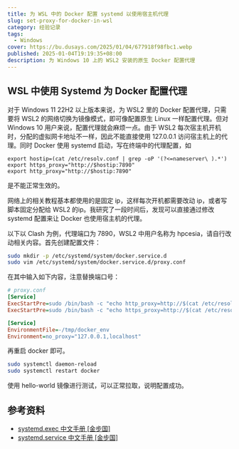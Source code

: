 ```yaml
---
title: 为 WSL 中的 Docker 配置 systemd 以使用宿主机代理
slug: set-proxy-for-docker-in-wsl
category: 经验记录
tags:
  - Windows
cover: https://bu.dusays.com/2025/01/04/677918f98fbc1.webp
published: 2025-01-04T19:19:35+08:00
description: 为 Windows 10 上的 WSL2 安装的原生 Docker 配置代理
---
```


## WSL 中使用 Systemd 为 Docker 配置代理

对于 Windows 11 22H2 以上版本来说，为 WSL2 里的 Docker 配置代理，只需要将 WSL2 的网络切换为镜像模式，即可像配置原生 Linux 一样配置代理。但对 Windows 10 用户来说，配置代理就会麻烦一点。由于 WSL2 每次宿主机开机时，分配的虚拟网卡地址不一样，因此不能直接使用 127.0.0.1 访问宿主机上的代理。同时 Docker 使用 systemd 启动，写在终端中的代理配置，如

```fish
export hostip=(cat /etc/resolv.conf | grep -oP '(?<=nameserver\ ).*')
export https_proxy="http://$hostip:7890"
export http_proxy="http://$hostip:7890"
```

是不能正常生效的。

网络上的相关教程基本都使用的是固定 ip，这样每次开机都需要改动 ip，或者写脚本固定分配给 WSL2 的ip。我研究了一段时间后，发现可以直接通过修改 systemd 配置来让 Docker 也使用宿主机的代理。

以下以 Clash 为例，代理端口为 7890，WSL2 中用户名称为 hpcesia，请自行改动相关内容。首先创建配置文件：

```bash
sudo mkdir -p /etc/systemd/system/docker.service.d
sudo vim /etc/systemd/system/docker.service.d/proxy.conf
```

在其中输入如下内容，注意替换端口号：

```ini
# proxy.conf
[Service]
ExecStartPre=sudo /bin/bash -c "echo http_proxy=http://$(cat /etc/resolv.conf | grep -oP '(?<=nameserver\\ ).*'):7890 > /tmp/docker_env"
ExecStartPre=sudo /bin/bash -c "echo https_proxy=http://$(cat /etc/resolv.conf | grep -oP '(?<=nameserver\\ ).*'):7890 >> /tmp/docker_env"

[Service]
EnvironmentFile=-/tmp/docker_env
Environment=no_proxy="127.0.0.1,localhost"
```

再重启 docker 即可。

```bash
sudo systemctl daemon-reload
sudo systemctl restart docker
```

使用 hello-world 镜像进行测试，可以正常拉取，说明配置成功。

## 参考资料

- [systemd.exec 中文手册 [金步国]](https://www.jinbuguo.com/systemd/systemd.exec.html#%E7%8E%AF%E5%A2%83%E5%8F%98%E9%87%8F)
- [systemd.service 中文手册 [金步国]](https://www.jinbuguo.com/systemd/systemd.service.html#ExecStartPre=)

